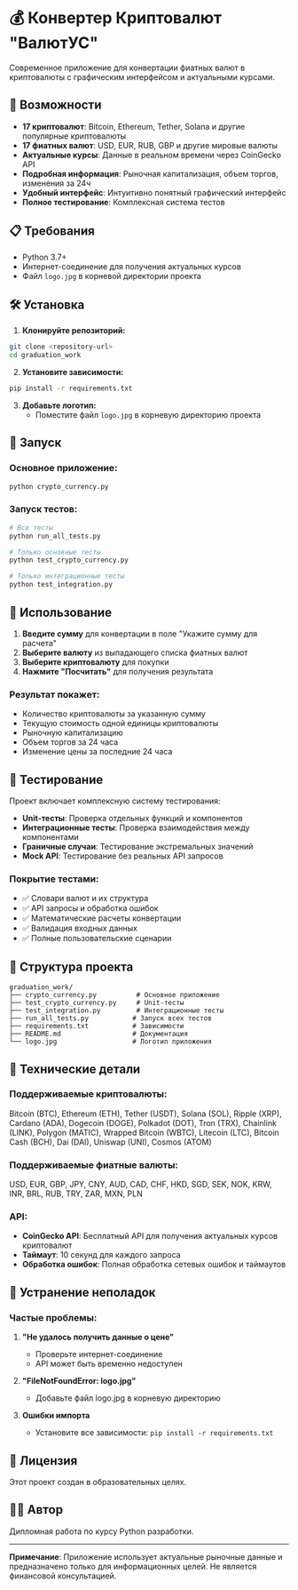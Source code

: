 # 💰 Конвертер Криптовалют "ВалютУС"

Современное приложение для конвертации фиатных валют в криптовалюты с графическим интерфейсом и актуальными курсами.

## 🚀 Возможности

- **17 криптовалют**: Bitcoin, Ethereum, Tether, Solana и другие популярные криптовалюты
- **17 фиатных валют**: USD, EUR, RUB, GBP и другие мировые валюты
- **Актуальные курсы**: Данные в реальном времени через CoinGecko API
- **Подробная информация**: Рыночная капитализация, объем торгов, изменения за 24ч
- **Удобный интерфейс**: Интуитивно понятный графический интерфейс
- **Полное тестирование**: Комплексная система тестов

## 📋 Требования

- Python 3.7+
- Интернет-соединение для получения актуальных курсов
- Файл `logo.jpg` в корневой директории проекта

## 🛠 Установка

1. **Клонируйте репозиторий:**
```bash
git clone <repository-url>
cd graduation_work
```

2. **Установите зависимости:**
```bash
pip install -r requirements.txt
```

3. **Добавьте логотип:**
   - Поместите файл `logo.jpg` в корневую директорию проекта

## 🎯 Запуск

### Основное приложение:
```bash
python crypto_currency.py
```

### Запуск тестов:
```bash
# Все тесты
python run_all_tests.py

# Только основные тесты
python test_crypto_currency.py

# Только интеграционные тесты
python test_integration.py
```

## 📖 Использование

1. **Введите сумму** для конвертации в поле "Укажите сумму для расчета"
2. **Выберите валюту** из выпадающего списка фиатных валют
3. **Выберите криптовалюту** для покупки
4. **Нажмите "Посчитать"** для получения результата

### Результат покажет:
- Количество криптовалюты за указанную сумму
- Текущую стоимость одной единицы криптовалюты
- Рыночную капитализацию
- Объем торгов за 24 часа
- Изменение цены за последние 24 часа

## 🧪 Тестирование

Проект включает комплексную систему тестирования:

- **Unit-тесты**: Проверка отдельных функций и компонентов
- **Интеграционные тесты**: Проверка взаимодействия между компонентами
- **Граничные случаи**: Тестирование экстремальных значений
- **Mock API**: Тестирование без реальных API запросов

### Покрытие тестами:
- ✅ Словари валют и их структура
- ✅ API запросы и обработка ошибок
- ✅ Математические расчеты конвертации
- ✅ Валидация входных данных
- ✅ Полные пользовательские сценарии

## 📁 Структура проекта

```
graduation_work/
├── crypto_currency.py          # Основное приложение
├── test_crypto_currency.py     # Unit-тесты
├── test_integration.py         # Интеграционные тесты
├── run_all_tests.py           # Запуск всех тестов
├── requirements.txt           # Зависимости
├── README.md                  # Документация
└── logo.jpg                   # Логотип приложения
```

## 🔧 Технические детали

### Поддерживаемые криптовалюты:
Bitcoin (BTC), Ethereum (ETH), Tether (USDT), Solana (SOL), Ripple (XRP), Cardano (ADA), Dogecoin (DOGE), Polkadot (DOT), Tron (TRX), Chainlink (LINK), Polygon (MATIC), Wrapped Bitcoin (WBTC), Litecoin (LTC), Bitcoin Cash (BCH), Dai (DAI), Uniswap (UNI), Cosmos (ATOM)

### Поддерживаемые фиатные валюты:
USD, EUR, GBP, JPY, CNY, AUD, CAD, CHF, HKD, SGD, SEK, NOK, KRW, INR, BRL, RUB, TRY, ZAR, MXN, PLN

### API:
- **CoinGecko API**: Бесплатный API для получения актуальных курсов криптовалют
- **Таймаут**: 10 секунд для каждого запроса
- **Обработка ошибок**: Полная обработка сетевых ошибок и таймаутов

## 🐛 Устранение неполадок

### Частые проблемы:

1. **"Не удалось получить данные о цене"**
   - Проверьте интернет-соединение
   - API может быть временно недоступен

2. **"FileNotFoundError: logo.jpg"**
   - Добавьте файл logo.jpg в корневую директорию

3. **Ошибки импорта**
   - Установите все зависимости: `pip install -r requirements.txt`

## 📝 Лицензия

Этот проект создан в образовательных целях.

## 👨‍💻 Автор

Дипломная работа по курсу Python разработки.

---

**Примечание**: Приложение использует актуальные рыночные данные и предназначено только для информационных целей. Не является финансовой консультацией.